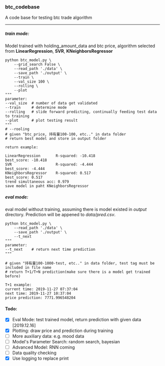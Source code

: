 ### btc_codebase
A code base for testing btc trade algorithm

---
##### train mode:<br>
Model trained with holding_amount_data and btc price, algorithm selected from **LinearRegression**, **SVR**, **KNeighborsRegressor**
```
python btc_model.py \
	--grid_search False \
	--read_path './data' \
	--save_path './output' \
	--train \
	--val_size 100 \
	--rolling \ 
	--plot 
"""
parameter:
--val_size 	# number of data get validated
--train 	# determine mode
--rolling 	# slide forward predicting, continually feeding test data to training
--plot 		# plot testing result
"""
# --rooling
# given "btc_price, 持有量100-100, etc.." in data folder
# return best model and store in output folder

return example:

LinearRegression       R-squared: -10.418
best_score: -10.418
SVR                    R-squared: -4.444
best_score: -4.444
KNeighborsRegressor    R-squared: 0.517
best_score: 0.517
trend simultaneous acc: 0.979
save model in paht KNeighborsRegressor

```

##### eval mode:
eval model without training, assuming there is model existed in *output* directory. Prediction will be appened to *data/pred.csv*.
```
python btc_model.py \
	--read_path './data' \
	--save_path './output' \
	--t_next
"""
parameter:
--t_next 	# return next time prediction
"""

# given "持有量100-1000-test, etc.." in data folder, test tag must be included in file name
# return T+1/T+N prediction(make sure there is a model get trained before)

T+1 example:
current time: 2019-11-27 07:37:04
next time: 2019-11-27 10:37:04
price prediction: 7771.996548204

```
#### Todo:
- [x] Eval Mode: test trained model, return prediction with given data [2019.12.16]
- [x] Plotting: draw price and prediction during training
- [ ] More auxiliary data: e.g. mood data
- [ ] Model's Parameter Search: random search, bayesian
- [ ] Advanced Model: RNN coming
- [ ] Data quality checking
- [x] Use logging to replace print
